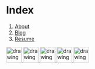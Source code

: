 # Index

1. [About](https://mahesh-maximus.github.io/mahesh/about/about.html)
2. [Blog](https://mahesh-maximus.github.io/mahesh/blog-posts/index.html) 
3. [Resume](https://mahesh-maximus.github.io/mahesh/resume/resume.html)

<a href="https://github.com/mahesh-maximus/">
  <img src="https://unpkg.com/simple-icons@5.20.0/icons/twitter.svg" alt="drawing" width="42"/>  
</a>
<a href="https://github.com/mahesh-maximus/">
  <img src="https://unpkg.com/simple-icons@5.20.0/icons/github.svg" alt="drawing" width="42"/>  
</a>
<a href="https://github.com/mahesh-maximus/"> 
  <img src="https://unpkg.com/simple-icons@5.20.0/icons/linkedin.svg" alt="drawing" width="42"/>  
</a>
<a href="https://github.com/mahesh-maximus/">   
  <img src="https://unpkg.com/simple-icons@5.20.0/icons/instagram.svg" alt="drawing" width="42"/> 
</a>
<a href="http://maheshdharmasena.blogspot.com/">   
  <img src="https://unpkg.com/simple-icons@5.20.0/icons/blogger.svg" alt="drawing" width="42"/> 
</a>

